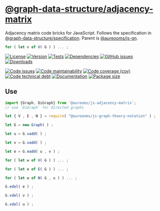 [@graph-data-structure/adjacency-matrix](https://graph-data-structure.github.io/adjacency-matrix)
==

Adjacency matrix code bricks for JavaScript.
Follows the specification in
[@graph-data-structure/specification](https://github.com/graph-data-structure/specification).
Parent is [@aureooms/js-gn](https://github.com/make-github-pseudonymous-again/js-gn).

```js
for ( let v of V( G ) ) ... ;
```

[![License](https://img.shields.io/github/license/graph-data-structure/adjacency-matrix.svg)](https://raw.githubusercontent.com/graph-data-structure/adjacency-matrix/main/LICENSE)
[![Version](https://img.shields.io/npm/v/@graph-data-structure/adjacency-matrix.svg)](https://www.npmjs.org/package/@graph-data-structure/adjacency-matrix)
[![Tests](https://img.shields.io/github/workflow/status/graph-data-structure/adjacency-matrix/ci?event=push&label=tests)](https://github.com/graph-data-structure/adjacency-matrix/actions/workflows/ci.yml?query=branch:main)
[![Dependencies](https://img.shields.io/librariesio/github/graph-data-structure/adjacency-matrix.svg)](https://github.com/graph-data-structure/adjacency-matrix/network/dependencies)
[![GitHub issues](https://img.shields.io/github/issues/graph-data-structure/adjacency-matrix.svg)](https://github.com/graph-data-structure/adjacency-matrix/issues)
[![Downloads](https://img.shields.io/npm/dm/@graph-data-structure/adjacency-matrix.svg)](https://www.npmjs.org/package/@graph-data-structure/adjacency-matrix)

[![Code issues](https://img.shields.io/codeclimate/issues/graph-data-structure/adjacency-matrix.svg)](https://codeclimate.com/github/graph-data-structure/adjacency-matrix/issues)
[![Code maintainability](https://img.shields.io/codeclimate/maintainability/graph-data-structure/adjacency-matrix.svg)](https://codeclimate.com/github/graph-data-structure/adjacency-matrix/trends/churn)
[![Code coverage (cov)](https://img.shields.io/codecov/c/gh/graph-data-structure/adjacency-matrix/main.svg)](https://codecov.io/gh/graph-data-structure/adjacency-matrix)
[![Code technical debt](https://img.shields.io/codeclimate/tech-debt/graph-data-structure/adjacency-matrix.svg)](https://codeclimate.com/github/graph-data-structure/adjacency-matrix/trends/technical_debt)
[![Documentation](https://graph-data-structure.github.io/adjacency-matrix/badge.svg)](https://graph-data-structure.github.io/adjacency-matrix/source.html)
[![Package size](https://img.shields.io/bundlephobia/minzip/@graph-data-structure/adjacency-matrix)](https://bundlephobia.com/result?p=@graph-data-structure/adjacency-matrix)


## Use


```js
import {Graph, DiGraph} from '@aureoms/js-adjacency-matrix';
// use `DiGraph` for directed graphs

let { V , E , N } = require( "@aureooms/js-graph-theory-notation" ) ;

let G = new Graph( ) ;

let u = G.vadd( ) ;

let v = G.vadd( ) ;

let e = G.eadd( u , v ) ;

for ( let w of V( G ) ) ... ;

for ( let e of E( G ) ) ... ;

for ( let w of N( G , u ) ) ... ;

G.edel( e ) ;

G.vdel( v ) ;

G.vdel( u ) ;
```
